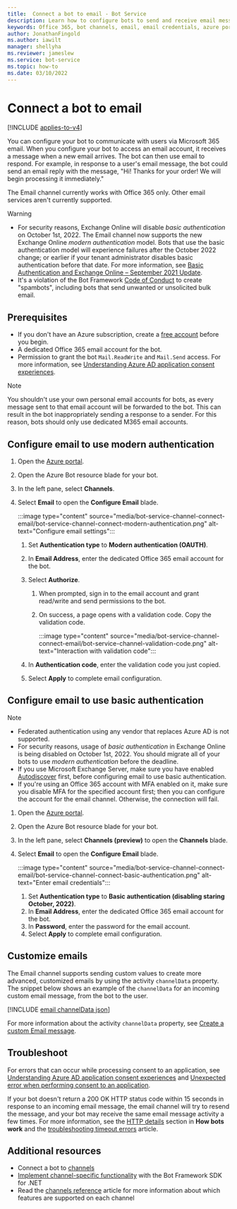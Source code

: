 ```yaml
---
title:  Connect a bot to email - Bot Service
description: Learn how to configure bots to send and receive email messages by connecting them to Microsoft 365 email. See how to customize messages.
keywords: Office 365, bot channels, email, email credentials, azure portal, custom email
author: JonathanFingold
ms.author: iawilt
manager: shellyha
ms.reviewer: jameslew
ms.service: bot-service
ms.topic: how-to
ms.date: 03/10/2022
---
```


# Connect a bot to email

[!INCLUDE [applies-to-v4](includes/applies-to-v4-current.md)]

You can configure your bot to communicate with users via Microsoft 365 email. When you configure your bot to access an email account, it receives a message when a new email arrives. The bot can then use email to respond. For example, in response to a user's email message, the bot could send an email reply with the message, "Hi! Thanks for your order! We will begin processing it immediately."

The Email channel currently works with Office 365 only. Other email services aren't currently supported.

> [!WARNING]
>
> - For security reasons, Exchange Online will disable _basic authentication_ on October 1st, 2022. The Email channel now supports the new Exchange Online _modern authentication_ model. Bots that use the basic authentication model will experience failures after the October 2022 change; or earlier if your tenant administrator disables basic authentication before that date. For more information, see [Basic Authentication and Exchange Online – September 2021 Update](https://techcommunity.microsoft.com/t5/exchange-team-blog/basic-authentication-and-exchange-online-september-2021-update/ba-p/2772210).
> - It's a violation of the Bot Framework [Code of Conduct](https://www.botframework.com/Content/Developer-Code-of-Conduct-for-Microsoft-Bot-Framework.htm) to create "spambots", including bots that send unwanted or unsolicited bulk email.

## Prerequisites

- If you don't have an Azure subscription, create a [free account](https://azure.microsoft.com/free/?WT.mc_id=A261C142F) before you begin.
- A dedicated Office 365 email account for the bot.
- Permission to grant the bot `Mail.ReadWrite` and `Mail.Send` access. For more information, see [Understanding Azure AD application consent experiences](/azure/active-directory/develop/application-consent-experience).

> [!NOTE]
> You shouldn't use your own personal email accounts for bots, as every message sent to that email account will be forwarded to the bot. This can result in the bot inappropriately sending a response to a sender. For this reason, bots should only use dedicated M365 email accounts.

## Configure email to use modern authentication

1. Open the [Azure portal](https://portal.azure.com/).
1. Open the Azure Bot resource blade for your bot.
1. In the left pane, select **Channels**.
1. Select **Email** to open the **Configure Email** blade.

    :::image type="content" source="media/bot-service-channel-connect-email/bot-service-channel-connect-modern-authentication.png" alt-text="Configure email settings":::

    1. Set **Authentication type** to **Modern authentication (OAUTH)**.
    1. In **Email Address**, enter the dedicated Office 365 email account for the bot.
    1. Select **Authorize**.
        1. When prompted, sign in to the email account and grant read/write and send permissions to the bot.
        1. On success, a page opens with a validation code. Copy the validation code.

            :::image type="content" source="media/bot-service-channel-connect-email/bot-service-channel-validation-code.png" alt-text="Interaction with validation code":::

    1. In **Authentication code**, enter the validation code you just copied.
    1. Select **Apply** to complete email configuration.

## Configure email to use basic authentication

> [!NOTE]
>
> - Federated authentication using any vendor that replaces Azure AD is not supported.
> - For security reasons, usage of _basic authentication_ in Exchange Online is being disabled on October 1st, 2022.
>   You should migrate all of your bots to use _modern authentication_ before the deadline.
> - If you use Microsoft Exchange Server, make sure you have enabled [Autodiscover](/exchange/client-developer/exchange-web-services/autodiscover-for-exchange) first, before configuring email to use basic authentication.
> - If you're using an Office 365 account with MFA enabled on it, make sure you disable MFA for the specified account first; then you can configure the account for the email channel. Otherwise, the connection will fail.

1. Open the [Azure portal](https://portal.azure.com/).
1. Open the Azure Bot resource blade for your bot.
1. In the left pane, select **Channels (preview)** to open the **Channels** blade.
1. Select **Email** to open the **Configure Email** blade.

    :::image type="content" source="media/bot-service-channel-connect-email/bot-service-channel-connect-basic-authentication.png" alt-text="Enter email credentials":::

    1. Set **Authentication type** to **Basic authentication (disabling staring October, 2022)**.
    1. In **Email Address**, enter the dedicated Office 365 email account for the bot.
    1. In **Password**, enter the password for the email account.
    1. Select **Apply** to complete email configuration.

## Customize emails

The Email channel supports sending custom values to create more advanced, customized emails by using the activity `channelData` property.
The snippet below shows an example of the `channelData` for an incoming custom email message, from the bot to the user.

[!INCLUDE [email channelData json](includes/snippet-channelData-email.md)]

For more information about the activity `channelData` property, see [Create a custom Email message](v4sdk/bot-builder-channeldata.md#create-a-custom-email-message).

## Troubleshoot

For errors that can occur while processing consent to an application, see [Understanding Azure AD application consent experiences](/azure/active-directory/develop/application-consent-experience) and [Unexpected error when performing consent to an application](/azure/active-directory/manage-apps/application-sign-in-unexpected-user-consent-error).

If your bot doesn't return a 200 OK HTTP status code within 15 seconds in response to an incoming email message, the email channel will try to resend the message, and your bot may receive the same email message activity a few times. For more information, see the [HTTP details](v4sdk/bot-builder-basics.md#http-details) section in **How bots work** and the [troubleshooting timeout errors](https://github.com/daveta/analytics/blob/master/troubleshooting_timeout.md) article.

## Additional resources

- Connect a bot to [channels](bot-service-manage-channels.md)
- [Implement channel-specific functionality](v4sdk/bot-builder-channeldata.md) with the Bot Framework SDK for .NET
- Read the [channels reference](bot-service-channels-reference.md) article for more information about which features are supported on each channel
